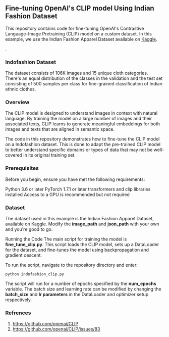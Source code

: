 ## Fine-tuning OpenAI's CLIP model Using Indian Fashion Dataset

<p>
This repository contains code for fine-tuning OpenAI's Contrastive Language–Image Pretraining (CLIP) model on a custom dataset. In this example, we use the Indian Fashion Apparel Dataset available on <a href="https://www.kaggle.com/datasets/validmodel/indo-fashion-dataset">Kaggle</a>.<p>.
</p>


### Indofashion Dataset
<p>The dataset consists of 106K images and 15 unique cloth categories. There's an equal distribution of the classes in the validation and the test set consisting of 500 samples per class for fine-grained classification of Indian ethnic clothes.
</p>


### Overview
<p>
The CLIP model is designed to understand images in context with natural language. By training the model on a large number of images and their associated texts, CLIP learns to generate meaningful embeddings for both images and texts that are aligned in semantic space.
</p>
<p>
The code in this repository demonstrates how to fine-tune the CLIP model on a Indofashion dataset. This is done to adapt the pre-trained CLIP model to better understand specific domains or types of data that may not be well-covered in its original training set.
</p>


### Prerequisites
Before you begin, ensure you have met the following requirements:

Python 3.6 or later
PyTorch 1.7.1 or later
transformers and clip libraries installed
Access to a GPU is recommended but not required

### Dataset
The dataset used in this example is the Indian Fashion Apparel Dataset, available on Kaggle. Modify the **image_path** and **json_path** with your own and you're good to go. 

Running the Code
The main script for training the model is **fine_tune_clip.py**. This script loads the CLIP model, sets up a DataLoader for the dataset, and fine-tunes the model using backpropagation and gradient descent.

To run the script, navigate to the repository directory and enter:
```
python indofashion_clip.py
```

The script will run for a number of epochs specified by the **num_epochs** variable. The batch size and learning rate can be modified by changing the **batch_size** and **lr parameters** in the DataLoader and optimizer setup respectively.


### Refrences
1. https://github.com/openai/CLIP
2. https://github.com/openai/CLIP/issues/83




